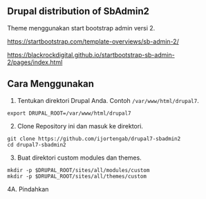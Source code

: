 ## Drupal distribution of SbAdmin2

Theme menggunakan start bootstrap admin versi 2.

https://startbootstrap.com/template-overviews/sb-admin-2/

https://blackrockdigital.github.io/startbootstrap-sb-admin-2/pages/index.html

## Cara Menggunakan

1. Tentukan direktori Drupal Anda. Contoh `/var/www/html/drupal7`.

```
export DRUPAL_ROOT=/var/www/html/drupal7
```

2. Clone Repository ini dan masuk ke direktori.

```
git clone https://github.com/ijortengab/drupal7-sbadmin2
cd drupal7-sbadmin2
```

3. Buat direktori custom modules dan themes.

```
mkdir -p $DRUPAL_ROOT/sites/all/modules/custom
mkdir -p $DRUPAL_ROOT/sites/all/themes/custom
```

4A. Pindahkan 

